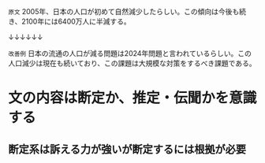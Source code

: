 `原文`
2005年、日本の人口が初めて自然減少したらしい。この傾向は今後も続き、2100年には6400万人に半減する。

↓↓↓↓↓↓

`改善例`
日本の流通の人口が減る問題は2024年問題と言われているらしい。この人口減少は現在も続いており、この課題は大規模な対策をするべき課題である。


# 文の内容は断定か、推定・伝聞かを意識する


## 断定系は訴える力が強いが断定するには根拠が必要